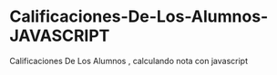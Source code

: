 # Calificaciones-De-Los-Alumnos-JAVASCRIPT
Calificaciones De Los Alumnos , calculando nota con javascript
